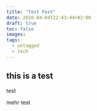 ```yaml
---
title: "Test Post"
date: 2020-04-04T22:43:44+02:00
draft: true
toc: false
images:
tags:
  - untagged
  - tech
---
```

## this is a test

test

mehr test